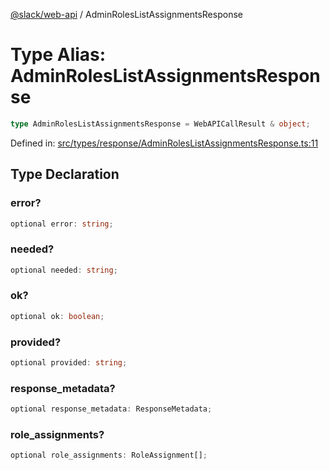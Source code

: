 [@slack/web-api](../index.md) / AdminRolesListAssignmentsResponse

# Type Alias: AdminRolesListAssignmentsResponse

```ts
type AdminRolesListAssignmentsResponse = WebAPICallResult & object;
```

Defined in: [src/types/response/AdminRolesListAssignmentsResponse.ts:11](https://github.com/slackapi/node-slack-sdk/blob/main/packages/web-api/src/types/response/AdminRolesListAssignmentsResponse.ts#L11)

## Type Declaration

### error?

```ts
optional error: string;
```

### needed?

```ts
optional needed: string;
```

### ok?

```ts
optional ok: boolean;
```

### provided?

```ts
optional provided: string;
```

### response\_metadata?

```ts
optional response_metadata: ResponseMetadata;
```

### role\_assignments?

```ts
optional role_assignments: RoleAssignment[];
```
